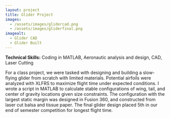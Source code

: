 ```yaml
---
layout: project
title: Glider Project
images:
  - /assets/images/glidercad.png
  - /assets/images/gliderfinal.png
imagealt:
  - Glider CAD
  - Glider Built
---
```

**Technical Skills:** Coding in MATLAB, Aeronautic analysis and design, CAD, Laser Cutting

For a class project, we were tasked with designing and building a slow-flying glider from scratch with limited materials. Potential airfoils were analyzed with XLFRS to maximize flight time under expected conditions. I wrote a script in MATLAB to calculate stable configurations of wing, tail, and center of gravity locations given size constraints. The configuration with the largest static margin was designed in Fusion 360, and constructed from laser cut balsa and tissue paper. The final glider design placed 5th in our end of semester competition for longest flight time.
